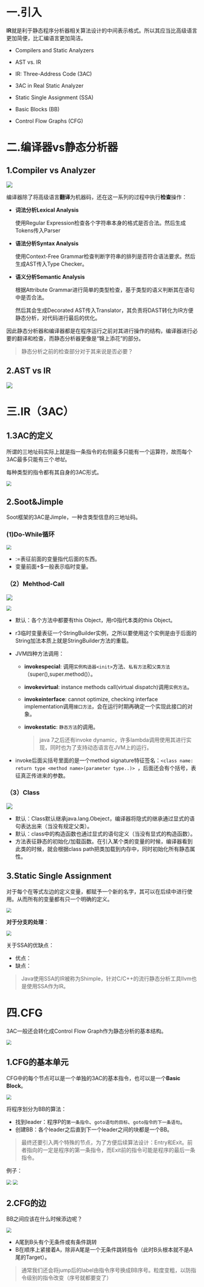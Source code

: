 # 一.引入

**IR**就是利于静态程序分析器相关算法设计的中间表示格式。所以其应当比高级语言更加简便，比汇编语言更加简洁。

* Compilers and Static Analyzers

* AST vs. IR

* IR: Three-Address Code (3AC)

* 3AC in Real Static Analyzer

* Static Single Assignment (SSA)

* Basic Blocks (BB)

* Control Flow Graphs (CFG)

# 二.编译器vs静态分析器

## 1.Compiler vs Analyzer

![](Pic\2.01.jpg)

编译器除了将高级语言**翻译**为机器码，还在这一系列的过程中执行**检查**操作：

* **词法分析Lexical Analysis**

  使用Regular Expression检查各个字符串本身的格式是否合法。然后生成Tokens传入Parser

* **语法分析Syntax Analysis**

  使用Context-Free Grammar检查判断字符串的排列是否符合语法要求。然后生成AST传入Type Checker。

* **语义分析Semantic Analysis**

  根据Attribute Grammar进行简单的类型检查，基于类型的语义判断其在语句中是否合法。

  然后其会生成Decorated AST传入Translator，其负责将DAST转化为IR方便静态分析，对代码进行最后的优化。

因此静态分析器和编译器都是在程序运行之前对其进行操作的结构，编译器进行必要的翻译和检查，而静态分析器更像是“锦上添花”的部分。

> 静态分析之前的检查部分对于其来说是否必要？

## 2.AST vs IR

![](Pic\2.02.jpg)

# 三.IR（3AC）

## 1.3AC的定义

所谓的三地址码实际上就是指一条指令的右侧最多只能有一个运算符，故而每个3AC最多只能有三个*地址*。

每种类型的指令都有其自身的3AC形式。

<img src="Pic\2.03.jpg" style="zoom:80%;" />

## 2.Soot&Jimple

Soot框架的3AC是Jimple，一种含类型信息的三地址码。

### (1)Do-While循环

<img src="Pic\2.04.jpg" style="zoom:80%;" />

* :=表征前面的变量指代后面的东西。
* 变量前面+$一般表示临时变量。

### （2）Mehthod-Call

![](Pic\2.05.jpg)

<img src="Pic\2.07.jpg" style="zoom:80%;" />

* 默认：各个方法中都要有this Object，用r0指代本类的this Object。

* r3临时变量表征一个StringBuilder实例，之所以要使用这个实例是由于后面的String加法本质上就是StringBuilder方法的重载。

* JVM四种方法调用：

  * **invokespecial**: 调用`实例构造器<init>`方法、`私有方法`和`父类方法`（super(),super.method()）。

  * **invokevirtual**: instance methods call(virtual dispatch)调用`实例方法`。

  * **invokeinterface**: cannot optimize, checking interface implementation调用`接口方法`，会在运行时期再确定一个实现此接口的对象。

  * **invokestatic**: `静态方法`的调用。

    > java 7之后还有invoke dynamic，许多lambda调用使用其进行实现，同时也为了支持动态语言在JVM上的运行。

* invoke后面尖括号里面的是一个method signature特征签名：`<class name: return type <method name>(parameter type..)> `，后面还会有个括号，表征真正传进来的参数。

### （3）Class

![](Pic\2.06.jpg)

* 默认：Class默认继承java.lang.Obeject，编译器将隐式的继承通过显式的语句表达出来（当没有规定父类）。
* 默认：class中的构造函数<init>也通过显式的语句定义（当没有显式的构造函数）。
* <clinit>方法表征静态的初始化/加载函数。在引入某个类的变量的时候，编译器看到此类的时候，就会根据class path把类加载到内存中，同时初始化所有静态属性。

## 3.Static Single Assignment

对于每个在等式左边的定义变量，都赋予一个新的名字，其可以在后续中进行使用。从而所有的变量都有只一个明确的定义。

<img src="Pic\2.11.jpg" style="zoom:80%;" />

**对于分支的处理**：

<img src="Pic\2.08.jpg" style="zoom:80%;" />

关于SSA的优缺点：

* 优点：
* 缺点：

> Java使用SSA的IR被称为Shimple，针对C/C++的流行静态分析工具llvm也是使用SSA作为IR。

# 四.CFG

3AC一般还会转化成Control Flow Graph作为静态分析的基本结构。

<img src="Pic\2.09.jpg" style="zoom:80%;" />

## 1.CFG的基本单元

CFG中的每个节点可以是一个单独的3AC的基本指令，也可以是一个**Basic Block**。

<img src="Pic\2.10.jpg" style="zoom:80%;" />

将程序划分为BB的算法：

* 找到leader：程序P的`第一条指令`、`goto语句的目标`、`goto指令的下一条语句`。
* 创建BB：各个leader之后直到下一个leader之间的块都是一个BB。

> 最终还要引入两个特殊的节点，为了方便后续算法设计：Entry和Exit。前者指向的一定是程序的第一条指令，而Exit前的指令可能是程序的最后一条指令。

例子：

<img src="Pic\2.12.jpg" style="zoom:80%;" />

<img src="Pic\2.13.jpg" style="zoom:80%;" />

## 2.CFG的边

BB之间应该在什么时候添边呢？

<img src="Pic\2.14.jpg" style="zoom:80%;" />

* A尾到B头有个无条件或有条件跳转
* B在顺序上紧接着A，除非A尾是一个无条件跳转指令（此时B头根本就不是A尾的Target）。

> 通常我们还会将jump后的label由指令序号换成BB序号。粒度变粗，以防指令级别的指令改变（序号就都要变了）

